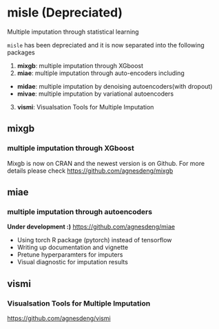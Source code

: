 
# misle (Depreciated)
Multiple imputation through statistical learning

`misle` has been depreciated and it is now separated into the following packages

1. **mixgb**: multiple imputation through XGboost
2. **miae**: multiple imputation through auto-encoders including
- **midae**: multiple imputation by denoising autoencoders(with dropout)
- **mivae**: multiple imputation by variational autoencoders
3. **vismi**: Visualsation Tools for Multiple Imputation 

## mixgb
### multiple imputation through XGboost
Mixgb is now on CRAN and the newest version is on Github. For more details please check
https://github.com/agnesdeng/mixgb

## miae 
### multiple imputation through autoencoders

**Under development :)**
https://github.com/agnesdeng/miae
- Using torch R package (pytorch) instead of tensorflow
- Writing up documentation and vignette
- Pretune hyperparamters for imputers
- Visual diagnostic for imputation results


## vismi 
### Visualsation Tools for Multiple Imputation 
https://github.com/agnesdeng/vismi
